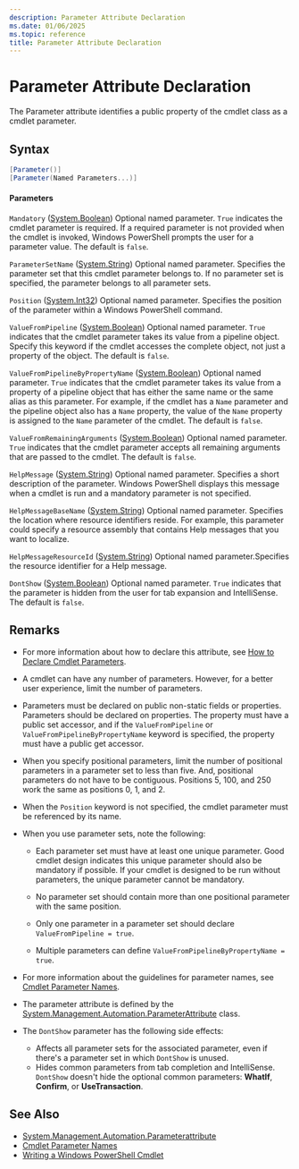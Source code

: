 ```yaml
---
description: Parameter Attribute Declaration
ms.date: 01/06/2025
ms.topic: reference
title: Parameter Attribute Declaration
---
```

# Parameter Attribute Declaration

The Parameter attribute identifies a public property of the cmdlet class as a cmdlet parameter.

## Syntax

```csharp
[Parameter()]
[Parameter(Named Parameters...)]
```

#### Parameters

`Mandatory` ([System.Boolean][03]) Optional named parameter. `True` indicates the cmdlet parameter
is required. If a required parameter is not provided when the cmdlet is invoked, Windows PowerShell
prompts the user for a parameter value. The default is `false`.

`ParameterSetName` ([System.String][06]) Optional named parameter. Specifies the parameter set that
this cmdlet parameter belongs to. If no parameter set is specified, the parameter belongs to all
parameter sets.

`Position` ([System.Int32][04]) Optional named parameter. Specifies the position of the parameter
within a Windows PowerShell command.

`ValueFromPipeline` ([System.Boolean][03]) Optional named parameter. `True` indicates that the
cmdlet parameter takes its value from a pipeline object. Specify this keyword if the cmdlet accesses
the complete object, not just a property of the object. The default is `false`.

`ValueFromPipelineByPropertyName` ([System.Boolean][03]) Optional named parameter. `True` indicates
that the cmdlet parameter takes its value from a property of a pipeline object that has either the
same name or the same alias as this parameter. For example, if the cmdlet has a `Name` parameter and
the pipeline object also has a `Name` property, the value of the `Name` property is assigned to the
`Name` parameter of the cmdlet. The default is `false`.

`ValueFromRemainingArguments` ([System.Boolean][03]) Optional named parameter. `True` indicates that
the cmdlet parameter accepts all remaining arguments that are passed to the cmdlet. The default is
`false`.

`HelpMessage` ([System.String][06]) Optional named parameter. Specifies a short description of the
parameter. Windows PowerShell displays this message when a cmdlet is run and a mandatory parameter
is not specified.

`HelpMessageBaseName` ([System.String][06]) Optional named parameter. Specifies the location where
resource identifiers reside. For example, this parameter could specify a resource assembly that
contains Help messages that you want to localize.

`HelpMessageResourceId` ([System.String][06]) Optional named parameter.Specifies the resource
identifier for a Help message.

`DontShow` ([System.Boolean][03]) Optional named parameter. `True` indicates that the parameter is
hidden from the user for tab expansion and IntelliSense. The default is `false`.

## Remarks

- For more information about how to declare this attribute, see
  [How to Declare Cmdlet Parameters][01].

- A cmdlet can have any number of parameters. However, for a better user experience, limit the
  number of parameters.

- Parameters must be declared on public non-static fields or properties. Parameters should be
  declared on properties. The property must have a public set accessor, and if the
  `ValueFromPipeline` or `ValueFromPipelineByPropertyName` keyword is specified, the property must
  have a public get accessor.

- When you specify positional parameters, limit the number of positional parameters in a parameter
  set to less than five. And, positional parameters do not have to be contiguous. Positions 5, 100,
  and 250 work the same as positions 0, 1, and 2.

- When the `Position` keyword is not specified, the cmdlet parameter must be referenced by its name.

- When you use parameter sets, note the following:

  - Each parameter set must have at least one unique parameter. Good cmdlet design indicates this
    unique parameter should also be mandatory if possible. If your cmdlet is designed to be run
    without parameters, the unique parameter cannot be mandatory.

  - No parameter set should contain more than one positional parameter with the same position.

  - Only one parameter in a parameter set should declare `ValueFromPipeline = true`.

  - Multiple parameters can define `ValueFromPipelineByPropertyName = true`.

- For more information about the guidelines for parameter names, see [Cmdlet Parameter Names][07].

- The parameter attribute is defined by the [System.Management.Automation.ParameterAttribute][05]
  class.

- The `DontShow` parameter has the following side effects:

  - Affects all parameter sets for the associated parameter, even if there's a parameter set in
    which `DontShow` is unused.
  - Hides common parameters from tab completion and IntelliSense. `DontShow` doesn't hide the
    optional common parameters: **WhatIf**, **Confirm**, or **UseTransaction**.

## See Also

- [System.Management.Automation.Parameterattribute][05]
- [Cmdlet Parameter Names][07]
- [Writing a Windows PowerShell Cmdlet][02]

<!-- link references -->
[01]: ./how-to-declare-cmdlet-parameters.md
[02]: ./writing-a-windows-powershell-cmdlet.md
[03]: /dotnet/api/System.Boolean
[04]: /dotnet/api/System.Int32
[05]: /dotnet/api/System.Management.Automation.ParameterAttribute
[06]: /dotnet/api/System.String
[07]: standard-cmdlet-parameter-names-and-types.md
